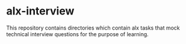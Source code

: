# alx-interview
This repository contains directories which contain alx tasks that mock technical interview questions for the purpose of learning.
